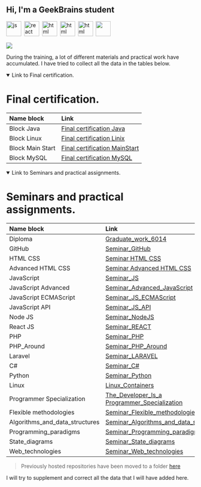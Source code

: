 ## Hi, I'm a GeekBrains student
<img src="https://cdn.jsdelivr.net/gh/devicons/devicon@latest/icons/javascript/javascript-original.svg" title="js" width="40" height="40"/>&nbsp;
<img src="https://cdn.jsdelivr.net/gh/devicons/devicon@latest/icons/react/react-original-wordmark.svg" title="react" width="40" height="40"/>&nbsp;
<img src="https://cdn.jsdelivr.net/gh/devicons/devicon@latest/icons/html5/html5-plain-wordmark.svg" title="html" width="40" height="40"/>&nbsp;
<img src="https://cdn.jsdelivr.net/gh/devicons/devicon@latest/icons/css3/css3-original-wordmark.svg" title="html" width="40" height="40"/>&nbsp;
<img src="https://cdn.jsdelivr.net/gh/devicons/devicon@latest/icons/sass/sass-original.svg" title="html" width="40" height="40"/>&nbsp;
<img src="https://cdn.jsdelivr.net/gh/devicons/devicon@latest/icons/composer/composer-original.svg" width="40" height="40"/>&nbsp;

![](http://github-profile-summary-cards.vercel.app/api/cards/profile-details?username=lemaks85&theme=2077)

During the training, a lot of different materials and practical work have accumulated. I have tried to collect all the data in the tables below.

<details open>      
<summary> Link to Final certification. </summary>

# Final certification.
|Name block|Link|
|:-|:-|
|Block Java|[Final certification Java](./Final_control_work_on_the_java_block/)|
|Block Linux|[Final certification Linix](./Final_control_work_on_the_linux_block/)|
|Block Main Start|[Final certification MainStart](./Final_control_work_on_the_main_block/)|
|Block MySQL|[Final certification MySQL](./Final_control_work_on_the_MySQL_block/)|  

</details>

<details open>
 <summary> Link to Seminars and practical assignments. </summary>

 
# Seminars and practical assignments.

|Name block|Link|
|:-|:-|
|Diploma|[Graduate_work_6014](./Graduate_work_6014/)|
|GitHub|[Seminar_GitHub](./Seminar_GitHub/)|
|HTML CSS|[Seminar HTML CSS](./Seminar%20HTML%20CSS/)|
|Advanced HTML CSS|[Seminar Advanced HTML CSS](./Seminar%20Advanced%20HTML%20CSS/)|
|JavaScript|[Seminar_JS](./Seminar_JS/)|
|JavaScript Advanced|[Seminar_Advanced_JavaScript](./Seminar_Advanced_JavaScript/)|
|JavaScript ECMAScript|[Seminar_JS_ECMAScript](./Seminar_JS_ECMAScript/)|
|JavaScript API|[Seminar_JS_API](./Seminar_JS_API/)|
|Node JS|[Seminar_NodeJS](./Seminar_NodeJS/)|
|React JS|[Seminar_REACT](./Seminar_REACT/)|
|PHP|[Seminar_PHP](./Seminar_PHP/)|
|PHP_Around|[Seminar_PHP_Around](./Seminar_PHP_Around/)|
|Laravel|[Seminar_LARAVEL](./Seminar_LARAVEL/)|
|C#|[Seminar_C#](./Seminar_C#/)|
|Python|[Seminar_Python](./Seminar_Python/)|
|Linux|[Linux_Containers](./Linux_Containers/)|
|Programmer Specialization|[The_Developer_Is_a Programmer_Specialization](./The_Developer_Is_a%20Programmer_Specialization/)|
|Flexible methodologies|[Seminar_Flexible_methodologies](./Seminar_Flexible_methodologies/)|
|Algorithms_and_data_structures|[Seminar_Algorithms_and_data_structures](./Seminar_Algorithms_and_data_structures/)
|Programming_paradigms|[Seminar_Programming_paradigms](./Seminar_Programming_paradigms/)|
|State_diagrams|[Seminar_State_diagrams](./Seminar_State_diagrams/)|
|Web_technologies|[Seminar_Web_technologies](./Seminar_Web_technologies/)|
</details>

> Previously hosted repositories have been moved to a folder [here](./Other_works_and_projects/)

I will try to supplement and correct all the data that I will have added here.


          
          
          
          
<!--
**lemaks85/lemaks85** is a ✨ _special_ ✨ repository because its `README.md` (this file) appears on your GitHub profile.

Here are some ideas to get you started:

- 🔭 I’m currently working on ...
- 🌱 I’m currently learning ...
- 👯 I’m looking to collaborate on ...
- 🤔 I’m looking for help with ...
- 💬 Ask me about ...
- 📫 How to reach me: ...
- 😄 Pronouns: ...
- ⚡ Fun fact: ...
-->

